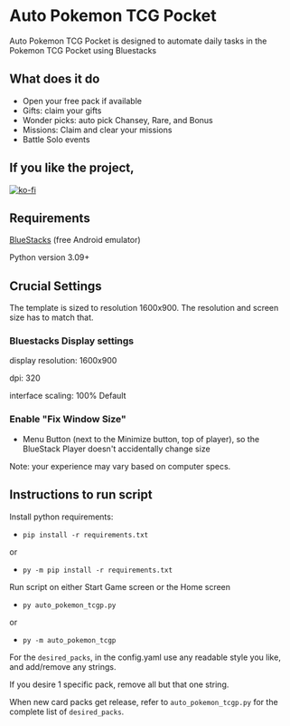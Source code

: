 # Auto Pokemon TCG Pocket

Auto Pokemon TCG Pocket is designed to automate daily tasks in the Pokemon TCG Pocket using Bluestacks


## What does it do

- Open your free pack if available
- Gifts: claim your gifts
- Wonder picks: auto pick Chansey, Rare, and Bonus
- Missions: Claim and clear your missions
- Battle Solo events


## If you like the project,

[![ko-fi](https://ko-fi.com/img/githubbutton_sm.svg)](https://ko-fi.com/F1F21AN8FX)


## Requirements

[BlueStacks](https://www.bluestacks.com) (free Android emulator)

Python version 3.09+

## Crucial Settings

The template is sized to resolution 1600x900. The resolution and screen size has to match that.

### Bluestacks Display settings

display resolution: 1600x900

dpi: 320

interface scaling: 100% Default

### Enable "Fix Window Size"

- Menu Button (next to the Minimize button, top of player), so the BlueStack Player doesn't accidentally change size

Note: your experience may vary based on computer specs.


## Instructions to run script

Install python requirements:
- `pip install -r requirements.txt`

or
- `py -m pip install -r requirements.txt`

Run script on either Start Game screen or the Home screen
- `py auto_pokemon_tcgp.py`

or
- `py -m auto_pokemon_tcgp`

For the `desired_packs`, in the config.yaml use any readable style you like, and add/remove any strings.

If you desire 1 specific pack, remove all but that one string.

When new card packs get release, refer to `auto_pokemon_tcgp.py` for the complete list of `desired_packs`.
